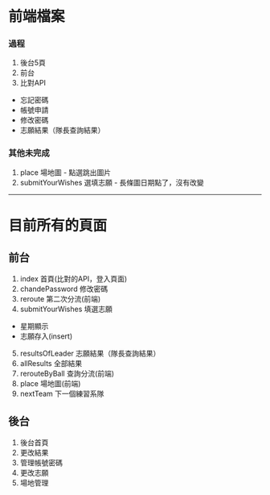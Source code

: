 # 前端檔案

### 過程
 1. 後台5頁
 2. 前台
 3. 比對API
 - 忘記密碼
 - 帳號申請
 - 修改密碼
 - 志願結果（隊長查詢結果）

### 其他未完成
 1. place  場地圖 - 點選跳出圖片
 2. submitYourWishes  選填志願 - 長條圖日期點了，沒有改變




 -----------------------------
# 目前所有的頁面
## 前台
 1. index   首頁(比對的API，登入頁面)
 2. chandePassword   修改密碼
 3. reroute   第二次分流(前端)
 4. submitYourWishes  填選志願
 - 星期顯示
 - 志願存入(insert)
 5. resultsOfLeader   志願結果（隊長查詢結果）
 6. allResults   全部結果
 7. rerouteByBall   查詢分流(前端)
 8. place   場地圖(前端)
 9. nextTeam   下一個練習系隊

## 後台
 1. 後台首頁
 2. 更改結果
 3. 管理帳號密碼
 4. 更改志願
 5. 場地管理



